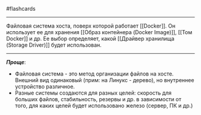 #flashcards 
***
Файловая система хоста, поверх которой работает [[Docker]]. Он использует ее для хранения [[Образ контейнера (Docker Image)]], [[Том Docker]] и др.
Ее выбор определяет, какой [[Драйвер хранилища (Storage Driver)]] будет использован.
***
***Проще***:
- Файловая система - это метод организации файлов на хосте. Внешний вид одинаковый (прим: на Линукс - дерево), но внутреннее устройство различное. 
- Разные системы создаются для разных целей: скорость для больших файлов, стабильность, резервы и др. в зависимости от того, для каких целей будет использовано железо (сервер, ПК и др.)